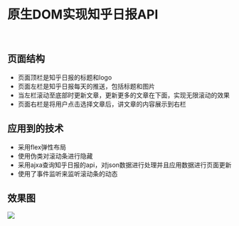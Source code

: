 <h1>原生DOM实现知乎日报API</h1>
<br>
<h2>页面结构</h2>
<ul>
  <li>页面顶栏是知乎日报的标题和logo</li>
  <li>页面左栏是知乎日报每天的推送，包括标题和图片</li>
  <li>当左栏滚动至底部时更新文章，更新更多的文章在下面，实现无限滚动的效果</li>
  <li>页面右栏是将用户点击选择文章后，讲文章的内容展示到右栏</li>
</ul>
<h2>应用到的技术</h2>
<ul>
  <li>采用flex弹性布局</li>
  <li>使用伪类对滚动条进行隐藏</li>
  <li>采用ajxa查询知乎日报的api，对json数据进行处理并且应用数据进行页面更新</li>
  <li>使用了事件监听来监听滚动条的动态</li>
</ul>
<h2>效果图</h2>
<img src="https://ae01.alicdn.com/kf/H498fa4f69771494687112b8cef6b5bc7F.jpg">
